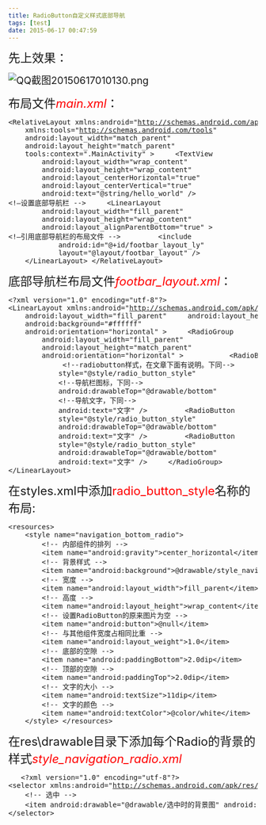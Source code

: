 ```yaml
---
title: RadioButton自定义样式底部导航
tags: [test]
date: 2015-06-17 00:47:59
---
```


<span style="font-size: 24px;">先上效果：</span>

<span style="font-size: 20px;">![QQ截图20150617010130.png](http://www.mandroid.cn/zb_users/upload/2015/06/201506171434474172281858.png "201506171434474172281858.png")</span>
<!-- more -->
<span style="font-size: 24px;">布局文件<span style="color: rgb(255, 0, 0);">_main.xml_</span>：</span>
<span style="font-size: 20px;"><pre class="brush:java;toolbar:false">&lt;RelativeLayout&nbsp;xmlns:android=&quot;http://schemas.android.com/apk/res/android&quot;
&nbsp;&nbsp;&nbsp;&nbsp;xmlns:tools=&quot;http://schemas.android.com/tools&quot;
&nbsp;&nbsp;&nbsp;&nbsp;android:layout_width=&quot;match_parent&quot;
&nbsp;&nbsp;&nbsp;&nbsp;android:layout_height=&quot;match_parent&quot;
&nbsp;&nbsp;&nbsp;&nbsp;tools:context=&quot;.MainActivity&quot;&nbsp;&gt;
&nbsp;&nbsp;&nbsp;&nbsp;&lt;TextView
&nbsp;&nbsp;&nbsp;&nbsp;&nbsp;&nbsp;&nbsp;&nbsp;android:layout_width=&quot;wrap_content&quot;
&nbsp;&nbsp;&nbsp;&nbsp;&nbsp;&nbsp;&nbsp;&nbsp;android:layout_height=&quot;wrap_content&quot;
&nbsp;&nbsp;&nbsp;&nbsp;&nbsp;&nbsp;&nbsp;&nbsp;android:layout_centerHorizontal=&quot;true&quot;
&nbsp;&nbsp;&nbsp;&nbsp;&nbsp;&nbsp;&nbsp;&nbsp;android:layout_centerVertical=&quot;true&quot;
&nbsp;&nbsp;&nbsp;&nbsp;&nbsp;&nbsp;&nbsp;&nbsp;android:text=&quot;@string/hello_world&quot;&nbsp;/&gt;
&lt;!—设置底部导航栏&nbsp;--&gt;
&nbsp;&nbsp;&nbsp;&nbsp;&lt;LinearLayout
&nbsp;&nbsp;&nbsp;&nbsp;&nbsp;&nbsp;&nbsp;&nbsp;android:layout_width=&quot;fill_parent&quot;
&nbsp;&nbsp;&nbsp;&nbsp;&nbsp;&nbsp;&nbsp;&nbsp;android:layout_height=&quot;wrap_content&quot;
&nbsp;&nbsp;&nbsp;&nbsp;&nbsp;&nbsp;&nbsp;&nbsp;android:layout_alignParentBottom=&quot;true&quot;&nbsp;&gt;
&lt;!—引用底部导航栏的布局文件&nbsp;--&gt;
&nbsp;&nbsp;&nbsp;&nbsp;&nbsp;&nbsp;&nbsp;&nbsp;&lt;include
&nbsp;&nbsp;&nbsp;&nbsp;&nbsp;&nbsp;&nbsp;&nbsp;&nbsp;&nbsp;&nbsp;&nbsp;android:id=&quot;@+id/footbar_layout_ly&quot;
&nbsp;&nbsp;&nbsp;&nbsp;&nbsp;&nbsp;&nbsp;&nbsp;&nbsp;&nbsp;&nbsp;&nbsp;layout=&quot;@layout/footbar_layout&quot;&nbsp;/&gt;
&nbsp;&nbsp;&nbsp;&nbsp;&lt;/LinearLayout&gt;
&lt;/RelativeLayout&gt;</pre></span>

<span style="font-size: 20px;"></span>

<span style="font-size: 24px;">底部导航栏布局文件<span style="color: rgb(255, 0, 0);">_footbar_layout.xml_</span>：</span>
<span style="font-size: 20px;"><pre class="brush:java;toolbar:false">&lt;?xml&nbsp;version=&quot;1.0&quot;&nbsp;encoding=&quot;utf-8&quot;?&gt;
&lt;LinearLayout&nbsp;xmlns:android=&quot;http://schemas.android.com/apk/res/android&quot;
&nbsp;&nbsp;&nbsp;&nbsp;android:layout_width=&quot;fill_parent&quot;
&nbsp;&nbsp;&nbsp;&nbsp;android:layout_height=&quot;60dp&quot;
&nbsp;&nbsp;&nbsp;&nbsp;android:background=&quot;#ffffff&quot;
&nbsp;&nbsp;&nbsp;&nbsp;android:orientation=&quot;horizontal&quot;&nbsp;&gt;
&nbsp;&nbsp;&nbsp;&nbsp;&lt;RadioGroup
&nbsp;&nbsp;&nbsp;&nbsp;&nbsp;&nbsp;&nbsp;&nbsp;android:layout_width=&quot;fill_parent&quot;
&nbsp;&nbsp;&nbsp;&nbsp;&nbsp;&nbsp;&nbsp;&nbsp;android:layout_height=&quot;match_parent&quot;
&nbsp;&nbsp;&nbsp;&nbsp;&nbsp;&nbsp;&nbsp;&nbsp;android:orientation=&quot;horizontal&quot;&nbsp;&gt;
&nbsp;
&nbsp;&nbsp;&nbsp;&nbsp;&nbsp;&nbsp;&nbsp;&nbsp;&lt;RadioButton
&nbsp;&nbsp;&nbsp;&nbsp;&nbsp;&nbsp;&nbsp;&nbsp;&nbsp;&nbsp;&nbsp;&nbsp;&nbsp;&lt;!--radiobutton样式，在文章下面有说明。下同--&gt;
&nbsp;&nbsp;&nbsp;&nbsp;&nbsp;&nbsp;&nbsp;&nbsp;&nbsp;&nbsp;&nbsp;&nbsp;style=&quot;@style/radio_button_style&quot;
&nbsp;&nbsp;&nbsp;&nbsp;&nbsp;&nbsp;&nbsp;&nbsp;&nbsp;&nbsp;&nbsp;&nbsp;&lt;!--导航栏图标，下同--&gt;
&nbsp;&nbsp;&nbsp;&nbsp;&nbsp;&nbsp;&nbsp;&nbsp;&nbsp;&nbsp;&nbsp;&nbsp;android:drawableTop=&quot;@drawable/bottom&quot;&nbsp;&nbsp;
&nbsp;&nbsp;&nbsp;&nbsp;&nbsp;&nbsp;&nbsp;&nbsp;&nbsp;&nbsp;&nbsp;&nbsp;&lt;!--导航文字，下同--&gt;
&nbsp;&nbsp;&nbsp;&nbsp;&nbsp;&nbsp;&nbsp;&nbsp;&nbsp;&nbsp;&nbsp;&nbsp;android:text=&quot;文字&quot;&nbsp;/&gt;
&nbsp;&nbsp;&nbsp;&nbsp;&nbsp;&nbsp;&nbsp;&nbsp;&lt;RadioButton
&nbsp;&nbsp;&nbsp;&nbsp;&nbsp;&nbsp;&nbsp;&nbsp;&nbsp;&nbsp;&nbsp;&nbsp;style=&quot;@style/radio_button_style&quot;
&nbsp;&nbsp;&nbsp;&nbsp;&nbsp;&nbsp;&nbsp;&nbsp;&nbsp;&nbsp;&nbsp;&nbsp;android:drawableTop=&quot;@drawable/bottom&quot;
&nbsp;&nbsp;&nbsp;&nbsp;&nbsp;&nbsp;&nbsp;&nbsp;&nbsp;&nbsp;&nbsp;&nbsp;android:text=&quot;文字&quot;&nbsp;/&gt;
&nbsp;&nbsp;&nbsp;&nbsp;&nbsp;&nbsp;&nbsp;&nbsp;&lt;RadioButton
&nbsp;&nbsp;&nbsp;&nbsp;&nbsp;&nbsp;&nbsp;&nbsp;&nbsp;&nbsp;&nbsp;&nbsp;style=&quot;@style/radio_button_style&quot;
&nbsp;&nbsp;&nbsp;&nbsp;&nbsp;&nbsp;&nbsp;&nbsp;&nbsp;&nbsp;&nbsp;&nbsp;android:drawableTop=&quot;@drawable/bottom&quot;
&nbsp;&nbsp;&nbsp;&nbsp;&nbsp;&nbsp;&nbsp;&nbsp;&nbsp;&nbsp;&nbsp;&nbsp;android:text=&quot;文字&quot;&nbsp;/&gt;
&nbsp;&nbsp;&nbsp;&nbsp;&lt;/RadioGroup&gt;
&lt;/LinearLayout&gt;</pre></span>

<span style="font-size: 24px;">在styles.xml中添加<span style="color: rgb(255, 0, 0);">radio_button_style</span>名称的布局:</span>
<span style="font-size: 20px;"><pre class="brush:java;toolbar:false">&lt;resources&gt;
&nbsp;&nbsp;&nbsp;&nbsp;&lt;style&nbsp;name=&quot;navigation_bottom_radio&quot;&gt;
&nbsp;&nbsp;&nbsp;&nbsp;&nbsp;&nbsp;&nbsp;&nbsp;&lt;!--&nbsp;内部组件的排列&nbsp;--&gt;
&nbsp;&nbsp;&nbsp;&nbsp;&nbsp;&nbsp;&nbsp;&nbsp;&lt;item&nbsp;name=&quot;android:gravity&quot;&gt;center_horizontal&lt;/item&gt;
&nbsp;&nbsp;&nbsp;&nbsp;&nbsp;&nbsp;&nbsp;&nbsp;&lt;!--&nbsp;背景样式&nbsp;--&gt;
&nbsp;&nbsp;&nbsp;&nbsp;&nbsp;&nbsp;&nbsp;&nbsp;&lt;item&nbsp;name=&quot;android:background&quot;&gt;@drawable/style_navigation_radio&lt;/item&gt;
&nbsp;&nbsp;&nbsp;&nbsp;&nbsp;&nbsp;&nbsp;&nbsp;&lt;!--&nbsp;宽度&nbsp;--&gt;
&nbsp;&nbsp;&nbsp;&nbsp;&nbsp;&nbsp;&nbsp;&nbsp;&lt;item&nbsp;name=&quot;android:layout_width&quot;&gt;fill_parent&lt;/item&gt;
&nbsp;&nbsp;&nbsp;&nbsp;&nbsp;&nbsp;&nbsp;&nbsp;&lt;!--&nbsp;高度&nbsp;--&gt;
&nbsp;&nbsp;&nbsp;&nbsp;&nbsp;&nbsp;&nbsp;&nbsp;&lt;item&nbsp;name=&quot;android:layout_height&quot;&gt;wrap_content&lt;/item&gt;
&nbsp;&nbsp;&nbsp;&nbsp;&nbsp;&nbsp;&nbsp;&nbsp;&lt;!--&nbsp;设置RadioButton的原来图片为空&nbsp;--&gt;
&nbsp;&nbsp;&nbsp;&nbsp;&nbsp;&nbsp;&nbsp;&nbsp;&lt;item&nbsp;name=&quot;android:button&quot;&gt;@null&lt;/item&gt;
&nbsp;&nbsp;&nbsp;&nbsp;&nbsp;&nbsp;&nbsp;&nbsp;&lt;!--&nbsp;与其他组件宽度占相同比重&nbsp;--&gt;
&nbsp;&nbsp;&nbsp;&nbsp;&nbsp;&nbsp;&nbsp;&nbsp;&lt;item&nbsp;name=&quot;android:layout_weight&quot;&gt;1.0&lt;/item&gt;
&nbsp;&nbsp;&nbsp;&nbsp;&nbsp;&nbsp;&nbsp;&nbsp;&lt;!--&nbsp;底部的空隙&nbsp;--&gt;
&nbsp;&nbsp;&nbsp;&nbsp;&nbsp;&nbsp;&nbsp;&nbsp;&lt;item&nbsp;name=&quot;android:paddingBottom&quot;&gt;2.0dip&lt;/item&gt;
&nbsp;&nbsp;&nbsp;&nbsp;&nbsp;&nbsp;&nbsp;&nbsp;&lt;!--&nbsp;顶部的空隙&nbsp;--&gt;
&nbsp;&nbsp;&nbsp;&nbsp;&nbsp;&nbsp;&nbsp;&nbsp;&lt;item&nbsp;name=&quot;android:paddingTop&quot;&gt;2.0dip&lt;/item&gt;
&nbsp;&nbsp;&nbsp;&nbsp;&nbsp;&nbsp;&nbsp;&nbsp;&lt;!--&nbsp;文字的大小&nbsp;--&gt;
&nbsp;&nbsp;&nbsp;&nbsp;&nbsp;&nbsp;&nbsp;&nbsp;&lt;item&nbsp;name=&quot;android:textSize&quot;&gt;11dip&lt;/item&gt;
&nbsp;&nbsp;&nbsp;&nbsp;&nbsp;&nbsp;&nbsp;&nbsp;&lt;!--&nbsp;文字的颜色&nbsp;--&gt;
&nbsp;&nbsp;&nbsp;&nbsp;&nbsp;&nbsp;&nbsp;&nbsp;&lt;item&nbsp;name=&quot;android:textColor&quot;&gt;@color/white&lt;/item&gt;
&nbsp;&nbsp;&nbsp;&nbsp;&lt;/style&gt;
&lt;/resources&gt;</pre></span>

<span style="font-size: 24px;">在res\drawable目录下添加每个Radio的背景的样式<span style="color: rgb(255, 0, 0);">_style_navigation_radio.xml_</span></span>
<span style="font-size: 20px;"><pre class="brush:xml;toolbar:false">&nbsp;&nbsp;&nbsp;&lt;?xml&nbsp;version=&quot;1.0&quot;&nbsp;encoding=&quot;utf-8&quot;?&gt;
&lt;selector&nbsp;xmlns:android=&quot;http://schemas.android.com/apk/res/android&quot;&gt;
&nbsp;&nbsp;&nbsp;&nbsp;&lt;!--&nbsp;选中&nbsp;--&gt;
&nbsp;&nbsp;&nbsp;&nbsp;&lt;item&nbsp;android:drawable=&quot;@drawable/选中时的背景图&quot;&nbsp;android:state_checked=&quot;true&quot;/&gt;
&lt;/selector&gt;</pre></span>

&nbsp;